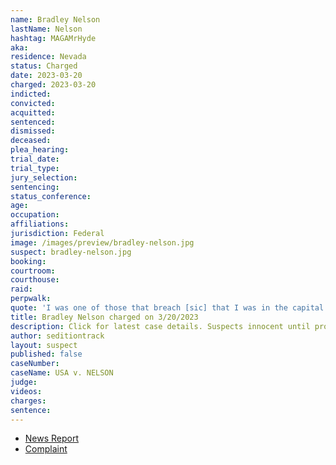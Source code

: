 ```yaml
---
name: Bradley Nelson
lastName: Nelson
hashtag: MAGAMrHyde
aka:
residence: Nevada
status: Charged
date: 2023-03-20
charged: 2023-03-20
indicted:
convicted:
acquitted:
sentenced:
dismissed:
deceased:
plea_hearing:
trial_date:
trial_type:
jury_selection:
sentencing:
status_conference:
age:
occupation:
affiliations:
jurisdiction: Federal
image: /images/preview/bradley-nelson.jpg
suspect: bradley-nelson.jpg
booking:
courtroom:
courthouse:
raid:
perpwalk:
quote: 'I was one of those that breach [sic] that I was in the capital [sic] I was in the tunda [sic] area when everybody got pushed through and all hell broke loose'
title: Bradley Nelson charged on 3/20/2023
description: Click for latest case details. Suspects innocent until proven guilty.
author: seditiontrack
layout: suspect
published: false
caseNumber:
caseName: USA v. NELSON
judge:
videos:
charges:
sentence:
---
```

- [News Report](https://www.8newsnow.com/investigators/fbi-arrests-las-vegas-area-truck-driver-who-prosecutors-say-tweeted-he-was-inside-capitol-on-jan-6/)
- [Complaint](https://storage.courtlistener.com/recap/gov.uscourts.dcd.253355/gov.uscourts.dcd.253355.1.0.pdf)
